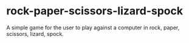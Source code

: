 # rock-paper-scissors-lizard-spock
A simple game for the user to play against a computer in rock, paper, scissors, lizard, spock. 
